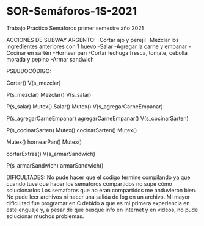 # SOR-Semáforos-1S-2021
Trabajo Práctico Semáforos primer semestre año 2021


ACCIONES DE SUBWAY ARGENTO:
-Cortar ajo y perejil
-Mezclar los ingredientes anteriores con 1 huevo
-Salar
-Agregar la carne y empanar
-Cocinar en sartén
-Hornear pan
-Cortar lechuga fresca, tomate, cebolla morada y pepino
-Armar sandwich

PSEUDOCÓDIGO:

Cortar()
  V(s_mezclar)

P(s_mezclar)
Mezclar()
  V(s_salar)

P(s_salar)
Mutex()
  Salar()
Mutex()
V(s_agregarCarneEmpanar)

P(s_agregarCarneEmpanar)
agregarCarneEmpanar()
  V(s_cocinarSarten)

P(s_cocinarSarten)
Mutex()
  cocinarSarten()
Mutex()

Mutex()
hornearPan()
Mutex()

cortarExtras()
  V(s_armarSandwich)

P(s_armarSandwich)
armarSandwich()


DIFICULTADES:
No pude hacer que el codigo termine compilando ya que cuando tuve que hacer los semaforos compartidos no supe cómo solucionarlos
Los semaforos que no eran compartidos me anduvieron bien. 
No pude leer archivos ni hacer una salida de log en un archivo.
Mi mayor dificultad fue programar en C debido a que es mi primera experiencia en este enguaje y, a pesar de que busqué info en internet y en videos, no pude solucionar muchos problemas.




